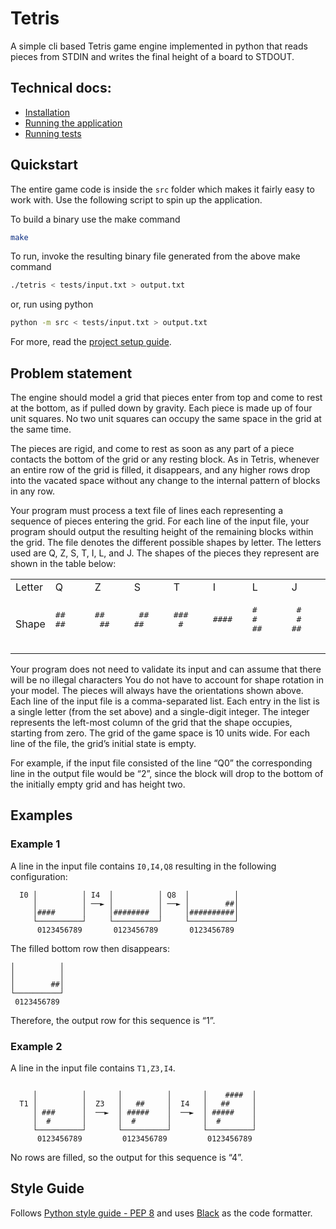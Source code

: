 # Tetris

A simple cli based Tetris game engine implemented in python that reads pieces
from STDIN and writes the final height of a board to STDOUT.

## Technical docs:

- [Installation](./docs/project-setup.md#installation)
- [Running the application](./docs/project-setup.md#running-the-application)
- [Running tests](./docs/project-setup.md#running-tests)

## Quickstart

The entire game code is inside the `src` folder which makes it fairly easy to work with. Use the
following script to spin up the application.

To build a binary use the make command
```bash
make
```

To run, invoke the resulting binary file generated from the above make command
```bash
./tetris < tests/input.txt > output.txt
```

or, run using python
```bash
python -m src < tests/input.txt > output.txt
```

For more, read the [project setup guide](./docs/project-setup.md).
## Problem statement

The engine should model a grid that pieces enter from top and come to rest at
the bottom, as if pulled down by gravity. Each piece is made up of four unit
squares.
No two unit squares can occupy the same space in the grid at the same time.

The pieces are rigid, and come to rest as soon as any part of a piece contacts
the bottom of the grid or any resting block. As in Tetris, whenever an entire
row of the grid is filled, it disappears, and any higher rows drop into the
vacated space without any change to the internal pattern of blocks in any row.

Your program must process a text file of lines each representing a sequence of
pieces entering the grid. For each line of the input file, your program should
output the resulting height of the remaining blocks within the grid.
The file denotes the different possible shapes by letter. The letters used are
Q, Z, S, T, I, L, and J. The shapes of the pieces they represent are shown in
the table below:

</td>
</tr>
</table>
<table>
  <tr>
    <td>Letter</td>
    <td>Q</td>
    <td>Z</td>
    <td>S</td>
    <td>T</td>
    <td>I</td>
    <td>L</td>
    <td>J</td>
  </tr>
  <tr>
    <td>Shape</td>
    <td>
      <pre>
##
##
      </pre>
    </td>
    <td>
      <pre>
##
 ##
      </pre>
    </td>
    <td>
      <pre>
 ##
##
      </pre>
    </td>
    <td>
      <pre>
###
 #
      </pre>
    </td>
    <td>
      <pre>
####
      </pre>
    </td>
    <td>
      <pre>
#
#
##
      </pre>
    </td>
    <td>
      <pre>
 #
 #
##
      </pre>
    </td>
  </tr>
</table>

Your program does not need to validate its input and can assume that there will
be no illegal characters
You do not have to account for shape rotation in your model. The pieces will
always have the orientations shown above.
Each line of the input file is a comma-separated list.
Each entry in the list is a single letter (from the set above) and a
single-digit integer. The integer represents the left-most column of the grid
that the shape occupies, starting from zero.
The grid of the game space is 10 units wide. For each line of the file, the
grid’s initial state is empty.

For example, if the input file consisted of the line “Q0” the corresponding
line in the output file would be “2”, since the block will drop to the bottom
of the initially empty grid and has height two.

## Examples

### Example 1

A line in the input file contains `I0,I4,Q8` resulting in the following
configuration:

```
  I0 │          │ I4  │          │ Q8  │          │
     │          │ ──► │          │ ──► │        ##│
     │####      │     │########  │     │##########│
     └──────────┘     └──────────┘     └──────────┘
      0123456789       0123456789       0123456789

```

The filled bottom row then disappears:

```
│          │
│          │
│        ##│
└──────────┘
 0123456789
```

Therefore, the output row for this sequence is “1”.

### Example 2

A line in the input file contains `T1,Z3,I4`.

```

     │          │       │          │       │    ####  │
  T1 │          │  Z3   │   ##     │  I4   │   ##     │
     │ ###      │  ──►  │ #####    │  ──►  │ #####    │
     │  #       │       │  #       │       │  #       │
     └──────────┘       └──────────┘       └──────────┘
      0123456789         0123456789         0123456789

```

No rows are filled, so the output for this sequence is “4”.

## Style Guide

Follows [Python style guide - PEP 8](https://www.python.org/dev/peps/pep-0008/)
and uses [Black](https://pypi.org/project/black/) as the code formatter.
